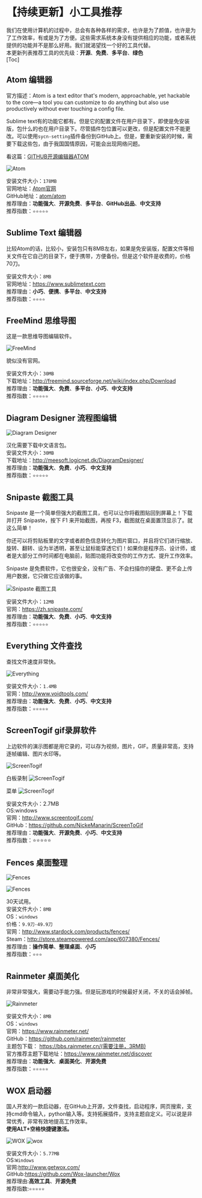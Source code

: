 # 【持续更新】小工具推荐

我们在使用计算机的过程中，总会有各种各样的需求，也许是为了颜值，也许是为了工作效率，有或是为了方便。这些需求系统本身没有提供相应的功能，或者系统提供的功能并不是那么好用。我们就渴望找一个好的工具代替。  
本更新列表推荐工具的优先级：**开源**、**免费**、**多平台**、**绿色**  
[Toc]

## Atom 编辑器

官方描述：Atom is a text editor that's modern, approachable, yet hackable to the core—a tool you can customize to do anything but also use productively without ever touching a config file.    

Sublime text有的功能它都有。但是它的配置文件在用户目录下，即使是免安装版，包什么的也在用户目录下。尽管插件包位置可以更改，但是配置文件不能更改。可以使用``sycn-setting``插件备份到GitHub上。但是，要重新安装的时候，需要下载这些包，由于我国国情原因，可能会出现网络问题。
  
看这篇：[GITHUB开源编辑器ATOM](http://www.pinnsvin.cn/wordpress/2016/05/20/github%E5%BC%80%E6%BA%90%E7%BC%96%E8%BE%91%E5%99%A8atom/) 

![Atom](images/atom.png)

安装文件大小：``178MB``  
官网地址：[Atom官网](https://atom.io/)  
GitHub地址：[atom/atom](https://github.com/atom/atom)  
推荐理由：**功能强大**、**开源免费**、**多平台**、**GitHub出品**、**中文支持**  
推荐指数：``⭐⭐⭐⭐⭐``

## Sublime Text 编辑器

比较Atom的话，比较小，安装包只有8MB左右，如果是免安装版，配置文件等相关文件在它自己的目录下，便于携带，方便备份。但是这个软件是收费的，价格70刀。  

安装文件大小：``8MB``  
官网地址：https://www.sublimetext.com  
推荐理由：**小巧**、**便携**、**多平台**、**中文支持**  
推荐指数：``⭐⭐⭐⭐``

## FreeMind 思维导图

这是一款思维导图编辑软件。

![FreeMind](images/freemind.gif)

貌似没有官网。 

安装文件大小：``30MB``  
下载地址：http://freemind.sourceforge.net/wiki/index.php/Download  
推荐理由：**功能强大**、**免费**、**多平台**、**小巧**、**中文支持**  
推荐指数：``⭐⭐⭐⭐⭐``

## Diagram Designer 流程图编辑  

![Diagram Designer](images/diagram.gif)

汉化需要下载中文语言包。  
安装文件大小：``30MB``  
下载地址：http://meesoft.logicnet.dk/DiagramDesigner/  
推荐理由：**功能强大**、**免费**、**小巧**、**中文支持**  
推荐指数：``⭐⭐⭐⭐⭐``

## Snipaste 截图工具

Snipaste 是一个简单但强大的截图工具，也可以让你将截图贴回到屏幕上！下载并打开 Snipaste，按下 F1 来开始截图，再按 F3，截图就在桌面置顶显示了。就这么简单！

你还可以将剪贴板里的文字或者颜色信息转化为图片窗口，并且将它们进行缩放、旋转、翻转、设为半透明，甚至让鼠标能穿透它们！如果你是程序员、设计师，或者是大部分工作时间都在电脑前，贴图功能将改变你的工作方式、提升工作效率。

Snipaste 是免费软件，它也很安全，没有广告、不会扫描你的硬盘、更不会上传用户数据，它只做它应该做的事。

![Snipaste 截图工具](images/snipaste.gif)

安装文件大小：``12MB``  
官网：https://zh.snipaste.com/  
推荐理由：**功能强大**、**免费**、**小巧**、**中文支持**  
推荐指数：``⭐⭐⭐⭐⭐``

## Everything 文件查找

查找文件速度非常快。

![Everything](images/everything.gif)

安装文件大小：``1.4MB``  
官网：http://www.voidtools.com/  
推荐理由：**功能强大**、**免费**、**小巧**、**中文支持**  
推荐指数：``⭐⭐⭐⭐⭐``

## ScreenTogif gif录屏软件

上边软件的演示图都是用它录的，可以存为视频，图片，GIF。质量非常高，支持逐帧编辑、图片水印等。

![ScreenTogif](images/screentogif.png)

白板录制
![ScreenTogif](images/screentogif.gif)

菜单
![ScreenTogif](images/screentogif1.gif)

安装文件大小：2.7MB  
OS:windows  
官网：http://www.screentogif.com/  
GitHub：https://github.com/NickeManarin/ScreenToGif   
推荐理由：**功能强大**、**开源免费**、**小巧**、**中文支持**  
推荐指数：⭐⭐⭐⭐⭐

## Fences 桌面整理

![Fences](images/fences.png)  

![Fences](images/fences1.png)

30天试用。  
安装文件大小：``8MB``  
OS：``windows``  
价格：``9.9刀-49.9刀``  
官网：http://www.stardock.com/products/fences/  
Steam：http://store.steampowered.com/app/607380/Fences/  
推荐理由：**操作简单**、**整理桌面**、**小巧**  
推荐指数：``⭐⭐⭐``

## Rainmeter 桌面美化

非常非常强大，需要动手能力强。但是玩游戏的时候最好关闭，不关的话会掉帧。

![Rainmeter](images/rainmeter.gif)

安装文件大小：``8MB``  
OS：``windows``   
官网：https://www.rainmeter.net/  
GitHub：https://github.com/rainmeter/rainmeter  
主题包下载：
https://bbs.rainmeter.cn/(需要注册，3RMB)  
官方推荐主题下载地址：https://www.rainmeter.net/discover  
推荐理由：**功能强大**、**桌面美化**、**开源免费**  
推荐指数：``⭐⭐⭐⭐⭐``

## WOX  启动器

国人开发的一款启动器，在GitHub上开源，文件查找，启动程序，网页搜索，支持cmd命令输入，python输入等。支持拓展插件，支持主题自定义。可以说是非常优秀，非常有效地提高工作效率。  
**使用ALT+空格快捷键激活。**

![WOX](images/wox.gif)
![wox](images/wox.png)

安装文件大小：``5.77MB``   
OS:``Windows``   
官网:http://www.getwox.com/    
GitHub:https://github.com/Wox-launcher/Wox    
推荐理由:**高效工具**、**开源免费**  
推荐指数:``⭐⭐⭐⭐⭐``  
